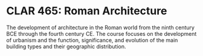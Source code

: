# CLAR 465: Roman Architecture

The development of architecture in the Roman world from the ninth century BCE through the fourth century CE. The course focuses on the development of urbanism and the function, significance, and evolution of the main building types and their geographic distribution.